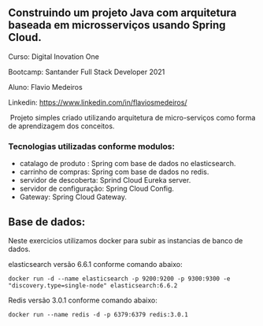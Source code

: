 ## Construindo um projeto Java com arquitetura baseada em microsserviços usando Spring Cloud.


Curso: Digital Inovation One

Bootcamp: Santander Full Stack Developer 2021

Aluno: Flavio Medeiros

Linkedin: https://www.linkedin.com/in/flaviosmedeiros/


​	Projeto simples criado utilizando arquitetura de micro-serviços como forma de aprendizagem dos conceitos.

### Tecnologias utilizadas conforme modulos:

* catalago de produto : Spring com base de dados no elasticsearch.
* carrinho de compras: Spring com base de dados no redis.
* servidor de descoberta: Sprind Cloud Eureka server.
* servidor de configuração: Spring Cloud Config.
* Gateway: Spring Cloud Gateway.

## Base de dados:

Neste exercicios utilizamos docker para subir as instancias de banco de dados.

elasticsearch versão 6.6.1 conforme comando abaixo:

`docker run -d --name elasticsearch -p 9200:9200 -p 9300:9300 -e "discovery.type=single-node" elasticsearch:6.6.2`

Redis versão 3.0.1 conforme comando abaixo:

`docker run --name redis -d -p 6379:6379 redis:3.0.1`
